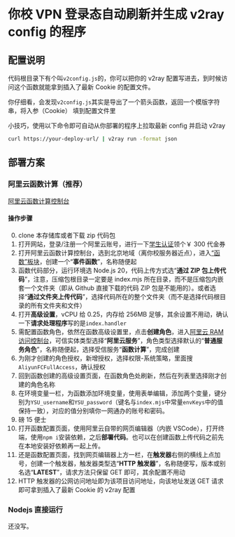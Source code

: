 # 你校 VPN 登录态自动刷新并生成 v2ray config 的程序

## 配置说明

代码根目录下有个叫`v2config.js`的，你可以把你的 v2ray 配置写进去，到时候访问这个函数就能拿到插入了最新 Cookie 的配置文件。

你仔细看，会发现`v2config.js`其实是导出了一个箭头函数，返回一个模版字符串，将入参（Cookie） 填到配置文件里

小技巧，使用以下命令即可自动从你部署的程序上拉取最新 config 并启动 v2ray

```bash
curl https://your-deploy-url/ | v2ray run -format json
```

## 部署方案

### 阿里云函数计算（推荐）

[阿里云函数计算控制台](https://fcnext.console.aliyun.com/)

#### 操作步骤

0. clone 本存储库或者下载 zip 代码包
1. 打开网站，登录/注册一个阿里云账号，进行一下[学生认证](https://account.console.aliyun.com/v2/#/student)领个￥ 300 代金券
2. 打开阿里云函数计算控制台，选到北京地域（离你校服务器近点），进入[“函数”板块](https://fcnext.console.aliyun.com/cn-beijing/functions)，创建一个“**事件函数**”，名称随便起
3. 函数代码部分，运行环境选 Node.js 20，代码上传方式选“**通过 ZIP 包上传代码**”，注意，压缩包根目录一定要是 index.mjs 所在目录，而不是压缩包内嵌套一个文件夹（即从 Github 直接下载的代码 ZIP 包是不能用的）。或者选择“**通过文件夹上传代码**”，选择代码所在的整个文件夹（而不是选择代码根目录的所有文件夹和文件）
4. 打开**高级设置**，vCPU 给 0.25，内存给 256MB 足够，其余设置不用动，确认一下**请求处理程序**写的是`index.handler`
5. 需配置函数角色，依然在函数高级设置里，点击**创建角色**，进入[阿里云 RAM 访问控制台](https://ram.console.aliyun.com/roles/create)，可信实体类型选择“**阿里云服务**”，角色类型选择默认的“**普通服务角色**”，名称随便起，选择受信服务“**函数计算**”，完成创建
6. 为刚才创建的角色授权，新增授权，选择权限-系统策略，里面搜`AliyunFCFullAccess`，确认授权
7. 回到函数创建的高级设置页面，在函数角色处刷新，然后在列表里选择刚才创建的角色名称
8. 在环境变量一栏，为函数添加环境变量，使用表单编辑，添加两个变量，键分别为`YSU_username`和`YSU_password`（键名与`index.mjs`中常量`envKeys`中的值保持一致），对应的值分别填你一网通办的账号和密码。
9. 磅 15 便士
10. 打开函数配置页面，使用阿里云自带的网页编辑器（内嵌 VSCode），打开终端，使用`npm i`安装依赖，之后**部署代码**。也可以在创建函数上传代码之前先在本地安装好依赖再一起上传。
11. 还是函数配置页面，找到网页编辑器上方一栏，在**触发器**右侧的横线上点加号，创建一个触发器，触发器类型选“**HTTP 触发器**”，名称随便写，版本或别名选“**LATEST**”，请求方法只保留 GET 即可，其余配置不用动
12. HTTP 触发器的公网访问地址即为该项目访问地址，向该地址发送 GET 请求即可拿到插入了最新 Cookie 的 v2ray 配置

### Nodejs 直接运行

还没写。

